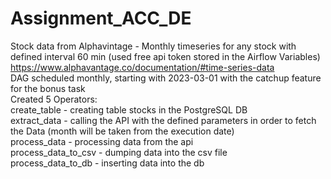 # Assignment_ACC_DE


Stock data from Alphavintage - Monthly timeseries for any stock with defined interval 60 min (used free api token stored in the Airflow Variables)
https://www.alphavantage.co/documentation/#time-series-data
<br>
DAG scheduled monthly, starting with 2023-03-01 with the catchup feature for the bonus task
<br>
Created 5 Operators:
<br>
create_table - creating table stocks in the PostgreSQL DB
<br>
extract_data - calling the API with the defined parameters in order to fetch the Data (month will be taken from the execution date)
<br>
process_data - processing data from the api
<br>
process_data_to_csv - dumping data into the csv file
<br>
process_data_to_db - inserting data into the db
